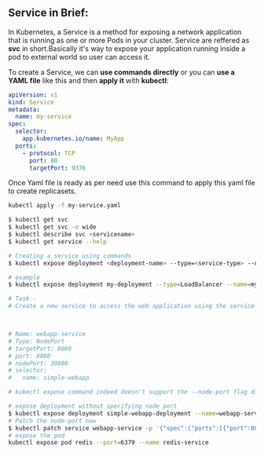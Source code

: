 ## **Service in Brief**: 
In Kubernetes, a Service is a method for exposing a network application that is running as one or more Pods in your cluster. Service are reffered as **svc** in short.Basically it's way to expose your application running inside a pod to external world so user can access it.

To create a Service, we can **use commands directly** or you can **use a YAML file** like this and then **apply it** with **kubectl**:

```yaml
apiVersion: v1
kind: Service
metadata:
  name: my-service
spec:
  selector:
    app.kubernetes.io/name: MyApp
  ports:
    - protocol: TCP
      port: 80
      targetPort: 9376

```
Once Yaml file is ready as per need use this command to apply this yaml file to create replicasets.
```bash 
kubectl apply -f my-service.yaml
```

```bash
$ kubectl get svc
$ kubectl get svc -o wide
$ kubectl describe svc <servicename>
$ kubectl get service --help

# Creating a service using commands
$ kubectl expose deployment <deployment-name> --type=<service-type> --name=<service-name> --port=<port> --target-port=<target-port>

# example
$ kubectl expose deployment my-deployment --type=LoadBalancer --name=my-service --port=80 --target-port=8080

# Task - 
# Create a new service to access the web application using the service-definition-1.yaml file.



# Name: webapp-service
# Type: NodePort
# targetPort: 8080
# port: 8080
# nodePort: 30080
# selector:
#   name: simple-webapp

# kubectl expose command indeed doesn't support the --node-port flag directly. Instead, you can create the Service first and then patch it to add the nodePort

# expose deployment without specifying node port
$ kubectl expose deployment simple-webapp-deployment --name=webapp-service --type=NodePort --port=8080 --target-port=8080
# Patch the node-port now
$ kubectl patch service webapp-service -p '{"spec":{"ports":[{"port":8080,"targetPort":8080,"nodePort":30080}]}}'
# expose the pod
kubectl expose pod redis --port=6379 --name redis-service
```
